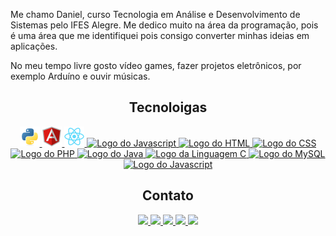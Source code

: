<p>Me chamo Daniel, curso Tecnologia em Análise e Desenvolvimento de Sistemas pelo IFES Alegre. Me dedico muito na área da programação, pois é uma área que me identifiquei pois consigo converter minhas ideias em aplicações.

No meu tempo livre gosto vídeo games, fazer projetos eletrônicos, por exemplo Arduíno e ouvir músicas.
</p>
<h2 align="center">Tecnoloigas</h2>
<p align="center">
    <a href="">
        <img height="32" src="https://raw.githubusercontent.com/devicons/devicon/master/icons/python/python-original.svg" alt="Logo do Python"/>
    </a>
    <a href="">
        <img height="32" src="https://raw.githubusercontent.com/devicons/devicon/55609aa5bd817ff167afce0d965585c92040787a/icons/angularjs/angularjs-original.svg" alt="Logo do Angular"/>
    </a>
    <a href="">
        <img height="32" src="https://raw.githubusercontent.com/devicons/devicon/master/icons/react/react-original.svg" alt="Logo do React"/>
    </a>
    <a href="">
        <img height="32" src="https://cdn.jsdelivr.net/gh/devicons/devicon/icons/javascript/javascript-original.svg" alt="Logo do Javascript"/>
    </a>
    <a href="">
        <img height="32" src="https://cdn.jsdelivr.net/gh/devicons/devicon/icons/html5/html5-original-wordmark.svg" alt="Logo do HTML"/>
    </a>
    <a href="">
        <img height="32" src="https://cdn.jsdelivr.net/gh/devicons/devicon/icons/css3/css3-original-wordmark.svg" alt="Logo do CSS"/>
    </a>
    <a href="">
        <img height="32" src="https://cdn.jsdelivr.net/gh/devicons/devicon/icons/php/php-original.svg" alt="Logo do PHP"/>
    </a>
    <a href="">
        <img height="32" src="https://cdn.jsdelivr.net/gh/devicons/devicon/icons/java/java-original.svg" alt="Logo do Java">
    </a>
    <a href="">
        <img height="32" src="https://cdn.jsdelivr.net/gh/devicons/devicon/icons/c/c-original.svg" alt="Logo da Linguagem C"/>
    </a>
    <a href="">
        <img height="32" src="https://cdn.jsdelivr.net/gh/devicons/devicon/icons/mysql/mysql-original.svg" alt="Logo do MySQL">
    </a>
    <a href="">
       <img height="32" src="https://cdn.jsdelivr.net/gh/devicons/devicon/icons/git/git-original.svg" alt="Logo do Javascript"/>
    </a>
</p>
  
<h2 align="center">Contato</h2>
<p align="center">
  	<a href="https://www.youtube.com/channel/UCqHFBwyxUvsNXV9HcO-PASQ" target="_blank">
		<img src="https://img.shields.io/badge/YouTube-FF0000?style=for-the-badge&logo=youtube&logoColor=white" target="_blank">
	</a>
  	<a href="https://www.instagram.com/daniel.rovetta" target="_blank">
		<img src="https://img.shields.io/badge/-Instagram-%23E4405F?style=for-the-badge&logo=instagram&logoColor=white" target="_blank">
	</a>
  	<a href = "mailto:daniel.rovettapassos@gmail.com">
		<img src="https://img.shields.io/badge/-Gmail-%23333?style=for-the-badge&logo=gmail&logoColor=white" target="_blank">
	</a>
  	<a href="https://www.linkedin.com/in/daniel-rovetta-8b3aa314b" target="_blank">
		<img src="https://img.shields.io/badge/-LinkedIn-%230077B5?style=for-the-badge&logo=linkedin&logoColor=white" target="_blank">
	</a> 
	<a href="https://open.spotify.com/user/9pgij190jkkwgmf9exlcg6ovj?si=2a4b50b3a52e4fe3" target="_blank">
		<img src="https://img.shields.io/badge/-Spotify-%23333?style=for-the-badge&logo=spotify&logoColor=green" target="_blank">
	</a> 
</p>
